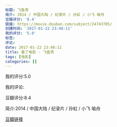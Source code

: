 ```yaml
---
标题: 飞鱼秀
简介: 2014 / 中国大陆 / 纪录片 / 孙虹 / 小飞 喻舟
豆瓣评分: '8.4'
链接: https://movie.douban.com/subject/24743705/
创建时间: '2017-01-22 23:48:11'
我的评分: '5.0'
标签:
评论:
date: 2017-01-22 23:48:11
title: 看了电影 - 飞鱼秀
tags: [电影]
categories: []
---
```


我的评分:5.0

我的评论:

豆瓣评分:8.4

简介:2014 / 中国大陆 / 纪录片 / 孙虹 / 小飞 喻舟

[豆瓣链接](https://movie.douban.com/subject/24743705/)

